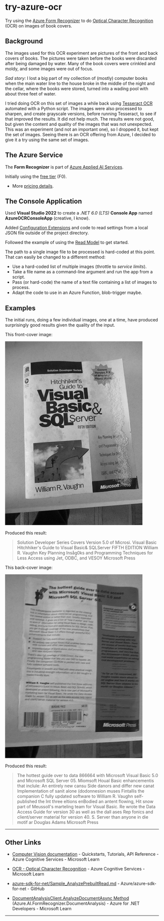# try-azure-ocr

Try using the [Azure Form Recognizer](https://learn.microsoft.com/en-us/azure/applied-ai-services/form-recognizer/overview?tabs=v3-0&view=form-recog-3.0.0) to do [Optical Character Recognition](https://learn.microsoft.com/en-us/azure/applied-ai-services/form-recognizer/concept-read?view=form-recog-3.0.0) (OCR) on images of book covers. 

## Background

The images used for this OCR experiment are pictures of the front and back covers of books. The pictures were taken before the books were discarded after being damaged by water. Many of the book covers were crinkled and moldy, and some images were out of focus.

*Sad story:* I lost a big part of my collection of (mostly) computer books when the main water line to the house broke in the middle of the night and the cellar, where the books were stored, turned into a wading pool with about three feet of water.

I tried doing OCR on this set of images a while back using [Tesseract OCR](https://github.com/tesseract-ocr/tesseract) automated with a Python script. The images were also processed to sharpen, and create grayscale versions, before running Tesseract, to see if that improved the results. It did not help much. The results were not good, but given the content and quality of the images that was not unexpected. This was an experiment (and not an important one), so I dropped it, but kept the set of images. Seeing there is an OCR offering from Azure, I decided to give it a try using the same set of images.

## The Azure Service

The **Form Recognizer** is part of [Azure Applied AI Services](https://learn.microsoft.com/en-us/azure/applied-ai-services/?view=form-recog-3.0.0).

Initially using the [free tier](https://learn.microsoft.com/en-us/azure/applied-ai-services/form-recognizer/service-limits?view=form-recog-3.0.0) (F0).

- More [pricing details](https://azure.microsoft.com/en-us/pricing/details/form-recognizer/#pricing).


## The Console Application

Used **Visual Studio 2022** to create a *.NET 6.0 (LTS)* **Console App** named **AzureOCRConsoleApp** (creative, I know).

Added [Configuration Extensions](https://learn.microsoft.com/en-us/dotnet/core/extensions/configuration#basic-example) and code to read settings from a local JSON file outside of the project directory.

Followed the example of using the [Read Model](https://learn.microsoft.com/en-us/azure/applied-ai-services/form-recognizer/how-to-guides/use-sdk-rest-api#read-model) to get started.


The path to a single image file to be processed is hard-coded at this point. That can easily be changed to a different method:
- Use a hard-coded list of multiple images (throttle to *service limits*).
- Take a file name as a command-line argument and run the app from a script.
- Pass (or hard-code) the name of a text file containing a list of images to process.
- Adapt the code to use in an Azure Function, blob-trigger maybe.


## Examples

The initial runs, doing a few individual images, one at a time, have produced surprisingly good results given the quality of the input.

This front-cover image:

![Example of book front cover image](./readme_images/IMG_0638-grayscale-h600.jpg)

Produced this result:

>   Solution Developer Series
    Covers
    Version 5.0
    of Microsi.
    Visual Basic
    Hitchhiker's
    Guide to
    Visual
    Basic&
    SQLServer
    FIFTH EDITION
    William R. Vaughn
    Key Planning Insåg0ks
    and Programming
    Techniques for Less
    Access using Jet,
    ODBC, and VESOY
    Microsoft Press

This back-cover image:

![Example of book back cover image](./readme_images/IMG_0639-grayscale-h600.jpg)

Produced this result:

>   The hottest guide over to data 866664
    with Microsoft Visual Basic 5.0 and
    Microsoft SQL Server 05.
    Miomsoft Houal Basic
    enhancementis that inclule:
    An entirely new cansu
    Side danors and differ new canat
    Implementation of sanit alone (dodonnesion muses
    Fintallis the companion C
    fully updated software to
    William R. Vaughn self- published the Int three eltions
    enBodied an antent flowing, Hit snow part of Meussoll's
    marteling team for Visual Basic. Re wrote the Data Access
    Guide for version 30 as well as the dall ases Rep fonics
    and client/server material for version 40.
    S. Server than anyone in die
    motif ar Douglas Adams
    Microsoft Press

---

## Other Links

- [Computer Vision documentation](https://learn.microsoft.com/en-us/azure/cognitive-services/computer-vision/) - Quickstarts, Tutorials, API Reference - Azure Cognitive Services - Microsoft Learn

- [OCR - Optical Character Recognition](https://learn.microsoft.com/en-us/azure/cognitive-services/computer-vision/overview-ocr) - Azure Cognitive Services - Microsoft Learn

- [azure-sdk-for-net/Sample_AnalyzePrebuiltRead.md](https://github.com/Azure/azure-sdk-for-net/blob/main/sdk/formrecognizer/Azure.AI.FormRecognizer/samples/Sample_AnalyzePrebuiltRead.md#use-the-prebuilt-read-model-to-analyze-a-document-from-a-file-stream) - Azure/azure-sdk-for-net - GitHub

- [DocumentAnalysisClient.AnalyzeDocumentAsync Method](https://learn.microsoft.com/en-us/dotnet/api/azure.ai.formrecognizer.documentanalysis.documentanalysisclient.analyzedocumentasync?view=azure-dotnet) (Azure.AI.FormRecognizer.DocumentAnalysis) - Azure for .NET Developers - Microsoft Learn

---
